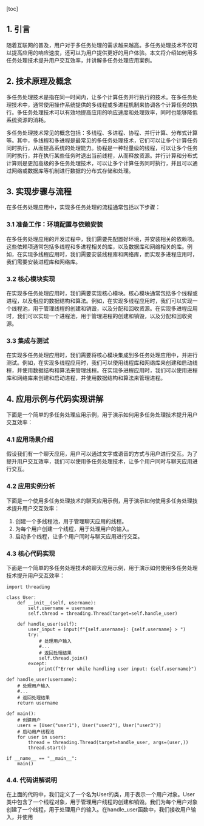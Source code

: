 
[toc]                    
                
                
## 1. 引言

随着互联网的普及，用户对于多任务处理的需求越来越高。多任务处理技术不仅可以提高应用的响应速度，还可以为用户提供更好的用户体验。本文将介绍如何用多任务处理技术提升用户交互效率，并讲解多任务处理应用案例。

## 2. 技术原理及概念

多任务处理技术是指在同一时间内，让多个计算任务并行执行的技术。在多任务处理技术中，通常使用操作系统提供的多线程或多进程机制来协调各个计算任务的执行。多任务处理技术可以有效地提高应用的响应速度和处理效率，同时也能够降低系统资源的消耗。

多任务处理技术常见的概念包括：多线程、多进程、协程、并行计算、分布式计算等。其中，多线程和多进程是最常见的多任务处理技术，它们可以让多个计算任务同时执行，从而提高系统的处理能力。协程是一种轻量级的线程，可以让多个任务同时执行，并在执行某些任务时退出当前线程，从而释放资源。并行计算和分布式计算则是更加高级的多任务处理技术，可以让多个计算任务同时执行，并且可以通过网络或数据库等机制进行数据的分布式存储和处理。

## 3. 实现步骤与流程

在多任务处理应用中，实现多任务处理的流程通常包括以下步骤：

### 3.1 准备工作：环境配置与依赖安装

在多任务处理应用的开发过程中，我们需要先配置好环境，并安装相关的依赖项。这些依赖项通常包括多线程和多进程相关的库，以及数据库和网络相关的库。例如，在实现多线程应用时，我们需要安装线程库和网络库，而实现多进程应用时，我们需要安装进程库和网络库。

### 3.2 核心模块实现

在实现多任务处理应用时，我们需要实现核心模块。核心模块通常包括多个线程或进程，以及相应的数据结构和算法。例如，在实现多线程应用时，我们可以实现一个线程池，用于管理线程的创建和销毁，以及分配和回收资源。在实现多进程应用时，我们可以实现一个进程池，用于管理进程的创建和销毁，以及分配和回收资源。

### 3.3 集成与测试

在实现多任务处理应用时，我们需要将核心模块集成到多任务处理应用中，并进行测试。例如，在实现多线程应用时，我们可以使用线程库和网络库来创建和启动线程，并使用数据结构和算法来管理线程。在实现多进程应用时，我们可以使用进程库和网络库来创建和启动进程，并使用数据结构和算法来管理进程。

## 4. 应用示例与代码实现讲解

下面是一个简单的多任务处理应用示例，用于演示如何用多任务处理技术提升用户交互效率：

### 4.1 应用场景介绍

假设我们有一个聊天应用，用户可以通过文字或语音的方式与用户进行交互。为了提升用户交互效率，我们可以使用多任务处理技术，让多个用户同时与聊天应用进行交互。

### 4.2 应用实例分析

下面是一个使用多任务处理技术的聊天应用示例，用于演示如何使用多任务处理技术提升用户交互效率：

1. 创建一个多线程池，用于管理聊天应用的线程。
2. 为每个用户创建一个线程，用于处理用户的输入。
3. 启动多个线程，让多个用户同时与聊天应用进行交互。

### 4.3 核心代码实现

下面是一个简单的多任务处理技术的聊天应用示例，用于演示如何使用多任务处理技术提升用户交互效率：

```
import threading

class User:
    def __init__(self, username):
        self.username = username
        self.thread = threading.Thread(target=self.handle_user)

    def handle_user(self):
        user_input = input(f"{self.username}: {self.username} > ")
        try:
            # 处理用户输入
            #...
            # 返回处理结果
            self.thread.join()
        except:
            print(f"Error while handling user input: {self.username}")

def handle_user(username):
    # 处理用户输入
    #...
    # 返回处理结果
    return username

def main():
    # 创建用户
    users = [User("user1"), User("user2"), User("user3")]
    # 启动用户线程池
    for user in users:
        thread = threading.Thread(target=handle_user, args=(user,))
        thread.start()

if __name__ == "__main__":
    main()
```

### 4.4. 代码讲解说明

在上面的代码中，我们定义了一个名为User的类，用于表示一个用户对象。User类中包含了一个线程对象，用于管理用户线程的创建和销毁。我们为每个用户对象创建了一个线程，用于处理用户的输入。在handle_user函数中，我们接收用户输入，并使用

